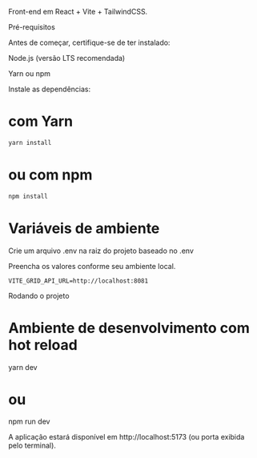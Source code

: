Front-end em React + Vite + TailwindCSS.

Pré-requisitos

Antes de começar, certifique-se de ter instalado:

Node.js (versão LTS recomendada)

Yarn ou npm

Instale as dependências:

# com Yarn
```bash
yarn install
```

# ou com npm
```bash
npm install
```
# Variáveis de ambiente

Crie um arquivo .env na raiz do projeto baseado no .env

Preencha os valores conforme seu ambiente local.

```env
VITE_GRID_API_URL=http://localhost:8081
```


Rodando o projeto
# Ambiente de desenvolvimento com hot reload
yarn dev
# ou
npm run dev


A aplicação estará disponível em http://localhost:5173 (ou porta exibida pelo terminal).
